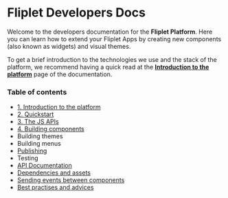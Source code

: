 # Fliplet Developers Docs

Welcome to the developers documentation for the **Fliplet Platform**. Here you can learn how to extend your Fliplet Apps by creating new components (also known as widgets) and visual themes.

To get a brief introduction to the technologies we use and the stack of the platform, we recommend having a quick read at the **[Introduction to the platform](Introduction.md)** page of the documentation.

### Table of contents

- [1. Introduction to the platform](Introduction.md)
- [2. Quickstart](Quickstart.md)
- [3. The JS APIs](JS-APIs.md)
- [4. Building components](Building-components.md)
- Building themes
- Building menus
- [Publishing](Publishing.md)
- Testing
- [API Documentation](API-Documentation.md)
- [Dependencies and assets](Dependencies-and-assets.md)
- [Sending events between components](Event-emitter.md)
- [Best practises and advices](Best-practises.md)